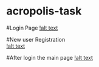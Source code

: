 # acropolis-task

#Login Page
[!alt text](https://github.com/harshkiprofile/acropolis-task/blob/master/login.PNG)

#New user Registration  
[!alt text](https://github.com/harshkiprofile/acropolis-task/blob/master/signup.PNG)

#After login the main page
[!alt text](https://github.com/harshkiprofile/acropolis-task/blob/master/main.PNG)

